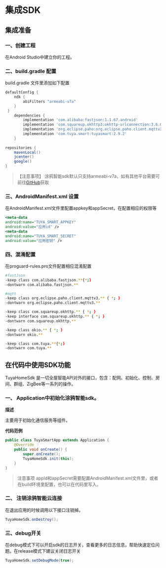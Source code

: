 # 集成SDK
## 集成准备
### 一、创建工程

在Android Studio中建立你的工程。

### 二、build.gradle 配置

build.gradle 文件里添加如下配置

```groovy
defaultConfig {
    ndk {
        abiFilters "armeabi-v7a"
    }
 }
    dependencies {
        implementation 'com.alibaba:fastjson:1.1.67.android'
        implementation 'com.squareup.okhttp3:okhttp-urlconnection:3.6.0'
        implementation 'org.eclipse.paho:org.eclipse.paho.client.mqttv3:1.2.0'
        implementation 'com.tuya.smart:tuyasmart:2.9.2'
    }
    
repositories {
    mavenLocal()
    jcenter()
    google()
}

```


> 【注意事项】
>涂鸦智能sdk默认只支持armeabi-v7a，如有其他平台需要可前往[GitHub](https://github.com/TuyaInc/tuyasmart_home_android_sdk/tree/master/so_libs)获取

### 三、AndroidManifest.xml 设置

在AndroidManifest.xml文件里配置appkey和appSecret，在配置相应的权限等

```xml
<meta-data
android:name="TUYA_SMART_APPKEY"
android:value="应用id" />
<meta-data
android:name="TUYA_SMART_SECRET"
android:value="应用密钥" />

```

### 四、混淆配置

在proguard-rules.pro文件配置相应混淆配置

```bash
#fastJson
-keep class com.alibaba.fastjson.**{*;}
-dontwarn com.alibaba.fastjson.**

#mqtt
-keep class org.eclipse.paho.client.mqttv3.** { *; }
-dontwarn org.eclipse.paho.client.mqttv3.**

-keep class com.squareup.okhttp.** { *; }
-keep interface com.squareup.okhttp.** { *; }
-dontwarn com.squareup.okhttp.**

-keep class okio.** { *; }
-dontwarn okio.**

-keep class com.tuya.**{*;}
-dontwarn com.tuya.**
```

## 在代码中使用SDK功能

TuyaHomeSdk 是一切全屋智能API对外的接口，包含：配网、初始化、控制、房间、群组、ZigBee等一系列的操作。
### 一、 Application中初始化涂鸦智能sdk。
**描述**

主要用于初始化通信服务等组件。

**代码范例**

```java
public class TuyaSmartApp extends Application {
    @Override
    public void onCreate() {
        super.onCreate();
        TuyaHomeSdk.init(this);
    }
}
```

>注意事项
>appId和appSecret需要配置AndroidManifest.xml文件里，或者在build环境里配置，也可以在代码里写入。


### 二、 注销涂鸦智能云连接
在退出应用的时候调用以下接口注销掉。

```java
TuyaHomeSdk.onDestroy();
```

### 三、debug开关

在debug模式下可以开启sdk的日志开关，查看更多的日志信息，帮助快速定位问题。在release模式下建议关闭日志开关

```java
TuyaHomeSdk.setDebugMode(true);
```




